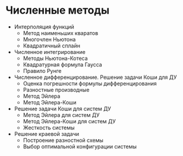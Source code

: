 # Численные методы

* Интерполяция функций
    - Метод наименьших кваратов
    - Многочлен Ньютона
    - Квадратичный сплайн
* Численное интегрирование
    - Методы Ньютона-Котеса
    - Квадратурная формула Гаусса
    - Правило Рунге
* Численное дифференцирование. Решение задачи Коши для ДУ
    - Оценка погрешности формулы дифференцирования
    - Разностные производные
    - Метод Эйлера
    - Метод Эйлера-Коши
* Решение задачи Коши для систем ДУ
    - Метод Эйлера для систем ДУ
    - Метод Эйлера-Коши для систем ДУ
    - Жесткость системы
* Решение краевой задачи
    - Построение разностной схемы
    - Выбор оптимальной конфигурации системы
